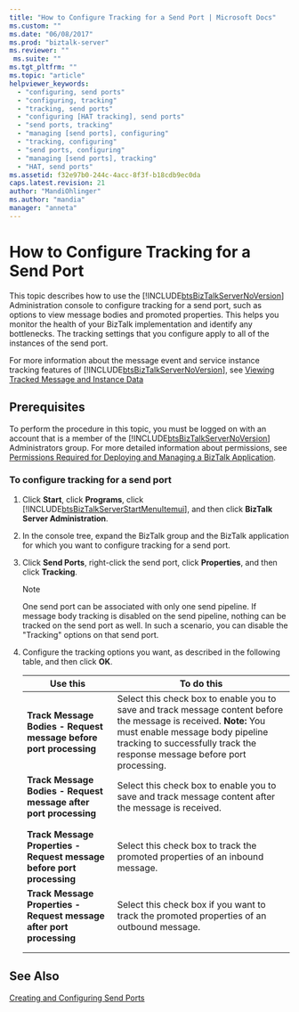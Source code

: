 ```yaml
---
title: "How to Configure Tracking for a Send Port | Microsoft Docs"
ms.custom: ""
ms.date: "06/08/2017"
ms.prod: "biztalk-server"
ms.reviewer: ""
 ms.suite: ""
ms.tgt_pltfrm: ""
ms.topic: "article"
helpviewer_keywords: 
  - "configuring, send ports"
  - "configuring, tracking"
  - "tracking, send ports"
  - "configuring [HAT tracking], send ports"
  - "send ports, tracking"
  - "managing [send ports], configuring"
  - "tracking, configuring"
  - "send ports, configuring"
  - "managing [send ports], tracking"
  - "HAT, send ports"
ms.assetid: f32e97b0-244c-4acc-8f3f-b18cdb9ec0da
caps.latest.revision: 21
author: "MandiOhlinger"
ms.author: "mandia"
manager: "anneta"
---
```

# How to Configure Tracking for a Send Port
This topic describes how to use the [!INCLUDE[btsBizTalkServerNoVersion](../includes/btsbiztalkservernoversion-md.md)] Administration console to configure tracking for a send port, such as options to view message bodies and promoted properties. This helps you monitor the health of your BizTalk implementation and identify any bottlenecks. The tracking settings that you configure apply to all of the instances of the send port.  
  
 For more information about the message event and service instance tracking features of [!INCLUDE[btsBizTalkServerNoVersion](../includes/btsbiztalkservernoversion-md.md)], see [Viewing Tracked Message and Instance Data](../core/viewing-tracked-message-and-instance-data.md)  
  
## Prerequisites  
 To perform the procedure in this topic, you must be logged on with an account that is a member of the [!INCLUDE[btsBizTalkServerNoVersion](../includes/btsbiztalkservernoversion-md.md)] Administrators group. For more detailed information about permissions, see [Permissions Required for Deploying and Managing a BizTalk Application](../core/permissions-required-for-deploying-and-managing-a-biztalk-application.md).  
  
### To configure tracking for a send port  
  
1.  Click **Start**, click **Programs**, click [!INCLUDE[btsBizTalkServerStartMenuItemui](../includes/btsbiztalkserverstartmenuitemui-md.md)], and then click **BizTalk Server Administration**.  
  
2.  In the console tree, expand the BizTalk group and the BizTalk application for which you want to configure tracking for a send port.  
  
3.  Click **Send Ports**, right-click the send port, click **Properties**, and then click **Tracking**.  
  
    > [!NOTE]
    >  One send port can be associated with only one send pipeline. If message body tracking is disabled on the send pipeline, nothing can be tracked on the send port as well. In such a scenario, you can disable the "Tracking" options on that send port.  
  
4.  Configure the tracking options you want, as described in the following table, and then click **OK**.  
  
    |Use this|To do this|  
    |--------------|----------------|  
    |**Track Message Bodies - Request message before port processing**|Select this check box to enable you to save and track message content before the message is received. **Note:**  You must enable message body pipeline tracking to successfully track the response message before port processing.|  
    |**Track Message Bodies - Request message after port processing**|Select this check box to enable you to save and track message content after the message is received.|  
    |||  
    |||  
    |**Track Message Properties - Request message before port processing**|Select this check box to track the promoted properties of an inbound message.|  
    |**Track Message Properties - Request message after port processing**|Select this check box if you want to track the promoted properties of an outbound message.|  
    |||  
    |||  
  
## See Also  
 [Creating and Configuring Send Ports](../core/creating-and-configuring-send-ports.md)